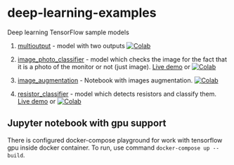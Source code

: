# deep-learning-examples
Deep learning TensorFlow sample models

1. [multioutput](/multioutput.ipynb) - model with two outputs [![Colab](https://colab.research.google.com/assets/colab-badge.svg)](https://colab.research.google.com/github/awitwicki/deep-learning-examples/blob/main/multioutput.ipynb)

2. [image_photo_classifier](/image_photo_classifier.ipynb) - model which checks the image for the fact that it is a photo of the monitor or not (just image). [Live demo](https://awitwicki.github.io/deep-learning-examples/image-photo-classifier/) or [![Colab](https://colab.research.google.com/assets/colab-badge.svg)](https://colab.research.google.com/github/awitwicki/deep-learning-examples/blob/main/image_photo_classifier.ipynb)

3. [image_augmentation](/image_augmentation.ipynb) - Notebook with images augmentation. [![Colab](https://colab.research.google.com/assets/colab-badge.svg)](https://colab.research.google.com/github/awitwicki/deep-learning-examples/blob/main/image_augmentation.ipynb)


4. [resistor_classifier](/image_photo_classifier.ipynb) - model which detects resistors and classify them. [Live demo](https://awitwicki.github.io/deep-learning-examples/resistor_classifier/) or [![Colab](https://colab.research.google.com/assets/colab-badge.svg)](https://colab.research.google.com/github/awitwicki/deep-learning-examples/blob/main/resistor_classifier.ipynb)


## Jupyter notebook with gpu support

There is configured docker-compose playground for work with tensorflow gpu inside docker container.
To run, use command `docker-compose up --build`.
